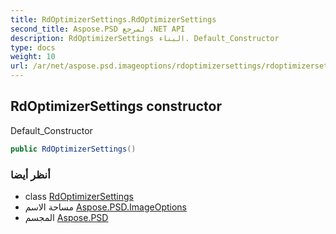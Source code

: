 ```yaml
---
title: RdOptimizerSettings.RdOptimizerSettings
second_title: Aspose.PSD لمرجع .NET API
description: RdOptimizerSettings البناء. Default_Constructor
type: docs
weight: 10
url: /ar/net/aspose.psd.imageoptions/rdoptimizersettings/rdoptimizersettings/
---
```

## RdOptimizerSettings constructor

Default_Constructor

```csharp
public RdOptimizerSettings()
```

### أنظر أيضا

* class [RdOptimizerSettings](../)
* مساحة الاسم [Aspose.PSD.ImageOptions](../../rdoptimizersettings/)
* المجسم [Aspose.PSD](../../../)


